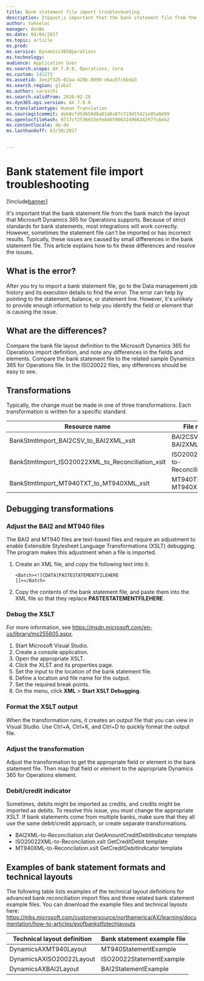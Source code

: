 ```yaml
---
title: Bank statement file import troubleshooting
description: It&quot;s important that the bank statement file from the bank match the layout that Microsoft Dynamics 365 for Operations supports. Because of strict standards for bank statements, most integrations will work correctly. However, sometimes the statement file can&quot;t be imported or has incorrect results. Typically, these issues are caused by small differences in the bank statement file. This article explains how to fix these differences and resolve the issues.
author: twheeloc
manager: AnnBe
ms.date: 04/04/2017
ms.topic: article
ms.prod: 
ms.service: Dynamics365Operations
ms.technology: 
audience: Application User
ms.search.scope: AX 7.0.0, Operations, Core
ms.custom: 141273
ms.assetid: 3ee2f32b-02aa-420b-8990-e6aa5fc6bda3
ms.search.region: global
ms.author: saraschi
ms.search.validFrom: 2016-02-28
ms.dyn365.ops.version: AX 7.0.0
ms.translationtype: Human Translation
ms.sourcegitcommit: deb8cfd5d658d8a81d8a87c719d15421e85a8d99
ms.openlocfilehash: 9717cf2f36033efe8465906324966242977c6eb2
ms.contentlocale: de-de
ms.lasthandoff: 03/30/2017


---
```


# <a name="bank-statement-file-import-troubleshooting"></a>Bank statement file import troubleshooting

[!include[banner](../includes/banner.md)]


It's important that the bank statement file from the bank match the layout that Microsoft Dynamics 365 for Operations supports. Because of strict standards for bank statements, most integrations will work correctly. However, sometimes the statement file can't be imported or has incorrect results. Typically, these issues are caused by small differences in the bank statement file. This article explains how to fix these differences and resolve the issues.

<a name="what-is-the-error"></a>What is the error?
------------------

After you try to import a bank statement file, go to the Data management job history and its execution details to find the error. The error can help by pointing to the statement, balance, or statement line. However, it's unlikely to provide enough information to help you identify the field or element that is causing the issue.

## <a name="what-are-the-differences"></a>What are the differences?
Compare the bank file layout definition to the Microsoft Dynamics 365 for Operations import definition, and note any differences in the fields and elements. Compare the bank statement file to the related sample Dynamics 365 for Operations file. In the ISO20022 files, any differences should be easy to see.

## <a name="transformations"></a>Transformations
Typically, the change must be made in one of three transformations. Each transformation is written for a specific standard.

| Resource name                                         | File name                          |
|-------------------------------------------------------|------------------------------------|
| BankStmtImport\_BAI2CSV\_to\_BAI2XML\_xslt            | BAI2CSV-to-BAI2XML.xslt            |
| BankStmtImport\_ISO20022XML\_to\_Reconciliation\_xslt | ISO20022XML-to-Reconciliation.xslt |
| BankStmtImport\_MT940TXT\_to\_MT940XML\_xslt          | MT940TXT-to-MT940XML.xslt          |

## <a name="debugging-transformations"></a>Debugging transformations
### <a name="adjust-the-bai2-and-mt940-files"></a>Adjust the BAI2 and MT940 files

The BAI2 and MT940 files are text-based files and require an adjustment to enable Extensible Stylesheet Language Transformations (XSLT) debugging. The program makes this adjustment when a file is imported.

1.  Create an XML file, and copy the following text into it.

        <Batch><![CDATA[PASTESTATEMENTFILEHERE
        ]]></Batch>

2.  Copy the contents of the bank statement file, and paste them into the XML file so that they replace **PASTESTATEMENTFILEHERE**.

### <a name="debug-the-xslt"></a>Debug the XSLT

For more information, see <https://msdn.microsoft.com/en-us/library/ms255605.aspx>.

1.  Start Microsoft Visual Studio.
2.  Create a console application.
3.  Open the appropriate XSLT.
4.  Click the XLST and its properties page.
5.  Set the input to the location of the bank statement file.
6.  Define a location and file name for the output.
7.  Set the required break points.
8.  On the menu, click **XML** &gt; **Start XSLT Debugging**.

### <a name="format-the-xslt-output"></a>Format the XSLT output

When the transformation runs, it creates an output file that you can view in Visual Studio. Use Ctrl+A, Ctrl+K, and Ctrl+D to quickly format the output file.

### <a name="adjust-the-transformation"></a>Adjust the transformation

Adjust the transformation to get the appropriate field or element in the bank statement file. Then map that field or element to the appropriate Dynamics 365 for Operations element.

### <a name="debitcredit-indicator"></a>Debit/credit indicator

Sometimes, debits might be imported as credits, and credits might be imported as debits. To resolve this issue, you must change the appropriate XSLT. If bank statements come from multiple banks, make sure that they all use the same debit/credit approach, or create separate transformations.

-   BAI2XML-to-Reconciliation.xlst GetAmountCreditDebitIndicator template
-   ISO20022XML-to-Reconcilation.xslt GetCreditDebit template
-   MT940XML-to-Reconcilation.xslt GetCreditDebitIndicator template

## <a name="examples-of-bank-statement-formats-and-technical-layouts"></a>Examples of bank statement formats and technical layouts
The following table lists examples of the technical layout definitions for advanced bank reconciliation import files and three related bank statement example files. You can download the example files and technical layouts here: https://mbs.microsoft.com/customersource/northamerica/AX/learning/documentation/how-to-articles/exofbankstfotechlayouts  


| Technical layout definition                             | Bank statement example file          |
|---------------------------------------------------------|--------------------------------------|
| DynamicsAXMT940Layout                                   | MT940StatementExample                |
| DynamicsAXISO20022Layout                                | ISO20022StatementExample             |
| DynamicsAXBAI2Layout                                    | BAI2StatementExample                 |






